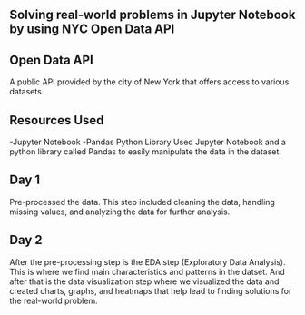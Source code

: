 ## Solving real-world problems in Jupyter Notebook by using NYC Open Data API

## Open Data API
A public API provided by the city of New York that offers access to various datasets.

## Resources Used
-Jupyter Notebook
-Pandas Python Library
Used Jupyter Notebook and a python library called Pandas to easily manipulate the data in the dataset. 

## Day 1
Pre-processed the data. This step included cleaning the data, handling missing values, and analyzing the data for further analysis.

## Day 2
After the pre-processing step is the EDA step (Exploratory Data Analysis). This is where we find main characteristics and patterns in the datset. And after that is the data visualization step where we visualized the data and created charts, graphs, and heatmaps that help lead to finding solutions for the real-world problem.
